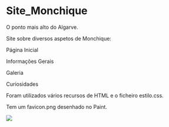 # Site\_Monchique



O ponto mais alto do Algarve.



Site sobre diversos aspetos de Monchique:

Página Inicial

Informações Gerais

Galeria

Curiosidades

Foram utilizados vários recursos de HTML e o ficheiro estilo.css.

Tem um favicon.png desenhado no Paint.



<img src="aspeto\_site.png">

